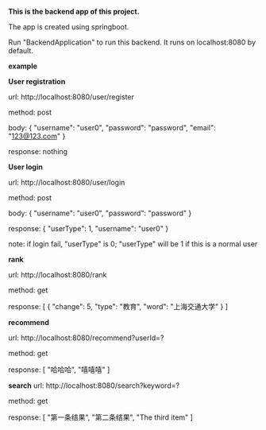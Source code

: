 **This is the backend app of this project.**

The app is created using springboot.

Run "BackendApplication" to run this backend.
It runs on localhost:8080 by default.

****example****

**User registration**

url: http://localhost:8080/user/register

method: post

body:
{
    "username": "user0",
    "password": "password",
    "email": "123@123.com"
}

response: nothing

**User login**

url: http://localhost:8080/user/login

method: post

body:
{
    "username": "user0",
    "password": "password"
}

response:
{
    "userType": 1,
    "username": "user0"
}

note: if login fail, "userType" is 0; "userType" will be 1 if this is a normal user

**rank**

url: http://localhost:8080/rank

method: get

response:
[
    {
        "change": 5,
        "type": "教育",
        "word": "上海交通大学"
    }
]

**recommend**

url: http://localhost:8080/recommend?userId=?

method: get

response:
[
    "哈哈哈",
    "嘻嘻嘻"
]

**search**
url: http://localhost:8080/search?keyword=?

method: get

response:
[
    "第一条结果",
    "第二条结果",
    "The third item"
]

